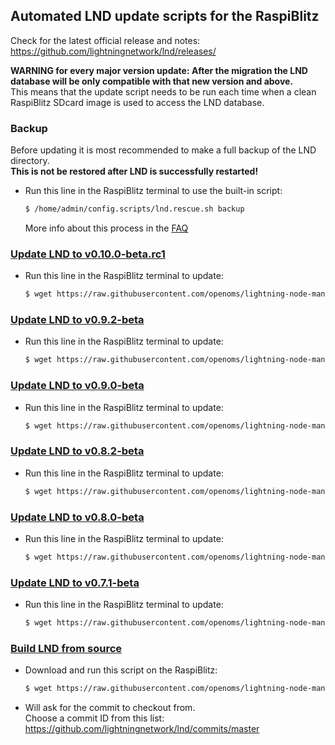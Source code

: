 ## Automated LND update scripts for the RaspiBlitz
Check for the latest official release and notes:
<https://github.com/lightningnetwork/lnd/releases/>

**WARNING for every major version update: After the migration
the LND database will be only compatible with that new version and above.**  
This means that the update script needs to be run each time when a
clean RaspiBlitz SDcard image is used to access the LND database.

### Backup
Before updating it is most recommended to make a full backup
of the LND directory.  
**This is not be restored after LND is successfully restarted!**

* Run this line in the RaspiBlitz terminal to use the built-in script:

    ```bash
    $ /home/admin/config.scripts/lnd.rescue.sh backup
    ```

    More info about this process in the
    [FAQ](https://github.com/rootzoll/raspiblitz/blob/master/FAQ.md#2-making-a-complete-lnd-data-backup)

### [Update LND to v0.10.0-beta.rc1](lnd.update.v0.10.0-beta.rc1.sh)

* Run this line in the RaspiBlitz terminal to update:  

    ```bash
    $ wget https://raw.githubusercontent.com/openoms/lightning-node-management/master/lnd.updates/lnd.update.v0.10.0-beta.rc1.sh && bash lnd.update.v0.10.0-beta.rc1.sh
   
### [Update LND to v0.9.2-beta](lnd.update.v0.9.2-beta.sh)

* Run this line in the RaspiBlitz terminal to update:  

    ```bash
    $ wget https://raw.githubusercontent.com/openoms/lightning-node-management/master/lnd.updates/lnd.update.v0.9.2-beta.sh && bash lnd.update.v0.9.2-beta.sh
    ```

### [Update LND to v0.9.0-beta](lnd.update.v0.9.0-beta.sh)

* Run this line in the RaspiBlitz terminal to update:  

    ```bash
    $ wget https://raw.githubusercontent.com/openoms/lightning-node-management/master/lnd.updates/lnd.update.v0.9.0-beta.sh && bash lnd.update.v0.9.0-beta.sh
    ```

### [Update LND to v0.8.2-beta](https://github.com/openoms/lightning-node-management/blob/master/lnd.updates/lnd.update.v0.8.2-beta.sh)
* Run this line in the RaspiBlitz terminal to update:  

    ```bash
    $ wget https://raw.githubusercontent.com/openoms/lightning-node-management/master/lnd.updates/lnd.update.v0.8.2-beta.sh && bash lnd.update.v0.8.2-beta.sh
    ```

### [Update LND to v0.8.0-beta](lnd.update.v0.8.0-beta.sh)

* Run this line in the RaspiBlitz terminal to update:  

    ```bash
    $ wget https://raw.githubusercontent.com/openoms/lightning-node-management/master/lnd.updates/lnd.update.v0.8.0-beta.sh && bash lnd.update.v0.8.0-beta.sh
    ```

### [Update LND to v0.7.1-beta](lnd.update.v0.7.1-beta.sh)

* Run this line in the RaspiBlitz terminal to update:

    ```bash
    $ wget https://raw.githubusercontent.com/openoms/lightning-node-management/master/lnd.updates/lnd.update.v0.7.1-beta.sh && bash lnd.update.v0.7.1-beta.sh
    ```

### [Build LND from source](lnd.from.source.sh)

* Download and run this script on the RaspiBlitz:  

    ```bash
    $ wget https://raw.githubusercontent.com/openoms/lightning-node-management/master/lnd.updates/lnd.from.source.sh && bash lnd.from.source.sh
    ```

* Will ask for the commit to checkout from.  
Choose a commit ID from this list:
<https://github.com/lightningnetwork/lnd/commits/master>